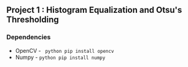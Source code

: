 ## Project 1 : Histogram Equalization and Otsu's Thresholding


### Dependencies 
* OpenCV  -  ` python pip install opencv`
* Numpy   -  `python pip install numpy`
